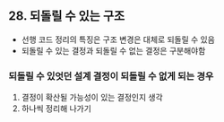 ## 28. 되돌릴 수 있는 구조
- 선행 코드 정리의 특징은 구조 변경은 대체로 되돌릴 수 있음
- 되돌릴 수 있는 결정과 되돌릴 수 없는 결정은 구분해야함

### 되돌릴 수 있엇던 설계 결정이 되돌릴 수 없게 되는 경우
1) 결정이 확산될 가능성이 있는 결정인지 생각
2) 하나씩 정리해 나가기
